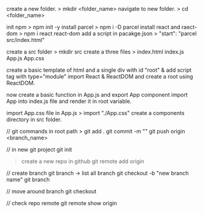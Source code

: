create a new folder. > mkdir <folder_name>
navigate to new folder. > cd <folder_name>

init npm > npm init -y
install parcel > npm i -D parcel
install react and raect-dom > npm i react react-dom
add a script in pacakge.json > "start": "parcel src/index.html"

create a src folder > mkdir src
create a three files > index.html index.js App.js App.css

create a basic template of html and a single div with id "root" & add script tag with type="module"
import React & ReactDOM and create a root using ReactDOM.

now create a basic function in App.js and export App component
import App into index.js file and render it in root variable.

import App.css file in App.js > import "./App.css"
create a components directory in src folder.

// git commands
in root path > git add .
git commit -m ""
git push origin <branch_name>

// in new git project
git init

> create a new repo in github
> git remote add origin <cloud repo link>

// create branch
git branch -> list all branch
git checkout -b "new branch name"
git branch

// move around branch
git checkout <branch name>

// check repo remote
git remote show origin
